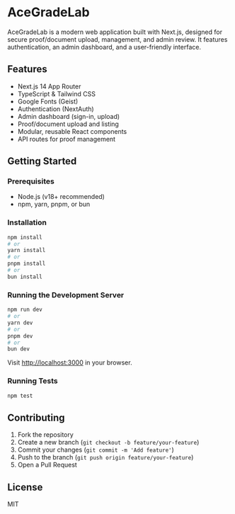 # AceGradeLab

AceGradeLab is a modern web application built with Next.js, designed for secure proof/document upload, management, and admin review. It features authentication, an admin dashboard, and a user-friendly interface.

## Features

- Next.js 14 App Router
- TypeScript & Tailwind CSS
- Google Fonts (Geist)
- Authentication (NextAuth)
- Admin dashboard (sign-in, upload)
- Proof/document upload and listing
- Modular, reusable React components
- API routes for proof management

## Getting Started

### Prerequisites

- Node.js (v18+ recommended)
- npm, yarn, pnpm, or bun

### Installation

```bash
npm install
# or
yarn install
# or
pnpm install
# or
bun install
```

### Running the Development Server

```bash
npm run dev
# or
yarn dev
# or
pnpm dev
# or
bun dev
```

Visit [http://localhost:3000](http://localhost:3000) in your browser.

### Running Tests

```bash
npm test
```

## Contributing

1. Fork the repository
2. Create a new branch (`git checkout -b feature/your-feature`)
3. Commit your changes (`git commit -m 'Add feature'`)
4. Push to the branch (`git push origin feature/your-feature`)
5. Open a Pull Request

## License

MIT
